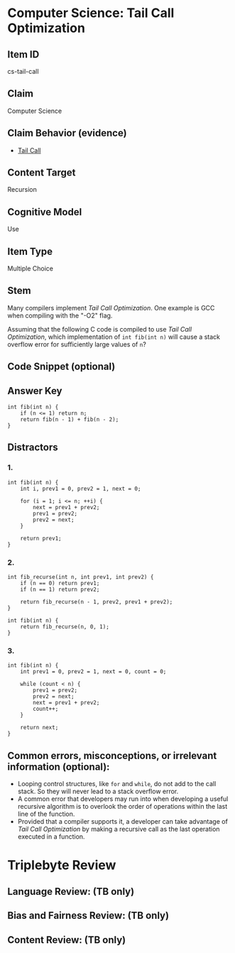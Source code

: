 # Computer Science: Tail Call Optimization

## Item ID
cs-tail-call

## Claim
Computer Science

## Claim Behavior (evidence)
- [Tail Call](https://en.wikipedia.org/wiki/Tail_call)

## Content Target
Recursion

## Cognitive Model
Use


## Item Type
Multiple Choice

## Stem

Many compilers implement *Tail Call Optimization*.  One example is GCC when compiling with the "-O2" flag.

Assuming that the following C code is compiled to use *Tail Call Optimization*, which implementation of `int fib(int n)` will cause a stack overflow error for sufficiently large values of `n`?

## Code Snippet (optional)


## Answer Key

```
int fib(int n) {
    if (n <= 1) return n;
    return fib(n - 1) + fib(n - 2);
}
```

## Distractors

### 1.

```
int fib(int n) {
    int i, prev1 = 0, prev2 = 1, next = 0;

    for (i = 1; i <= n; ++i) {
        next = prev1 + prev2;
        prev1 = prev2;
        prev2 = next;
    }

    return prev1;
}
```


### 2. 

```
int fib_recurse(int n, int prev1, int prev2) {
    if (n == 0) return prev1;
    if (n == 1) return prev2;

    return fib_recurse(n - 1, prev2, prev1 + prev2);
}

int fib(int n) {
    return fib_recurse(n, 0, 1);
}
```


### 3.

```
int fib(int n) {
    int prev1 = 0, prev2 = 1, next = 0, count = 0;

    while (count < n) {
        prev1 = prev2;
        prev2 = next;
        next = prev1 + prev2;
        count++;
    }

    return next;
}
```


## Common errors, misconceptions, or irrelevant information (optional):

* Looping control structures, like `for` and `while`, do not add to the call stack. So they will never lead to a stack overflow error.
* A common error that developers may run into when developing a useful recursive algorithm is to overlook the order of operations within the last line of the function.
* Provided that a compiler supports it, a developer can take advantage of *Tail Call Optimization* by making a recursive call as the last operation executed in a function.

# Triplebyte Review


## Language Review: (TB only)


## Bias and Fairness Review: (TB only)


## Content Review: (TB only)
